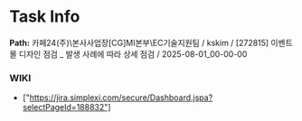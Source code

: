 # Task Info

**Path:** 카페24(주)\본사사업장\[CG]MI본부\EC기술지원팀 / kskim / [272815] 이벤트 몰 디자인 점검 _ 발생 사례에 따라 상세 점검 / 2025-08-01_00-00-00

### WIKI
- ["https://jira.simplexi.com/secure/Dashboard.jspa?selectPageId=188832"]

